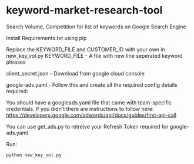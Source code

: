 # keyword-market-research-tool
Search Volume, Competition for list of keywords on Google Search Engine

Install Requirements.txt using pip

Replace the KEYWORD_FILE and CUSTOMER_ID with your own in new_key_vol.py 
KEYWORD_FILE - A file with new line seperated keyword phrases

client_secret.json - Download from google cloud console

google-ads.yaml - Follow this and create all the required config details required:

You should have a googleads.yaml file that came with team-specific credentials. If you didn't there are instructions to follow here: 
https://developers.google.com/adwords/api/docs/guides/first-api-call

You can use get_ads.py to retreive your Refresh Token required for google-ads.yaml

Run: 
```
python new_key_vol.py
```

